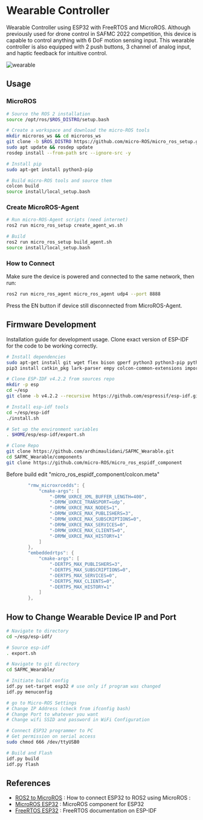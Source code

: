 Wearable Controller
==============================
Wearable Controller using ESP32 with FreeRTOS and MicroROS.
Although previously used for drone control in SAFMC 2022 competition, this device is capable to control anything with 6 DoF motion sensing input.
This wearable controller is also equipped with 2 push buttons, 3 channel of analog input, and haptic feedback for intuitive control.

![wearable](https://github.com/ardhimaulidani/SAFMC_Wearable/assets/62376702/5faacb21-9c05-45bb-86f6-6163b41ba1f6)

## Usage
### MicroROS
```bash
# Source the ROS 2 installation
source /opt/ros/$ROS_DISTRO/setup.bash

# Create a workspace and download the micro-ROS tools
mkdir microros_ws && cd microros_ws
git clone -b $ROS_DISTRO https://github.com/micro-ROS/micro_ros_setup.git src/micro_ros_setup
sudo apt update && rosdep update
rosdep install --from-path src --ignore-src -y

# Install pip
sudo apt-get install python3-pip

# Build micro-ROS tools and source them
colcon build
source install/local_setup.bash
```

### Create MicroROS-Agent
```bash
# Run micro-ROS-Agent scripts (need internet)
ros2 run micro_ros_setup create_agent_ws.sh

# Build
ros2 run micro_ros_setup build_agent.sh
source install/local_setup.bash
```

### How to Connect
Make sure the device is powered and connected to the same network, then run:
```bash
ros2 run micro_ros_agent micro_ros_agent udp4 --port 8888
```
Press the EN button if device still disconnected from MicroROS-Agent.

## Firmware Development
Installation guide for development usage. Clone exact version of ESP-IDF for the code to be working correctly.
```bash
# Install dependencies
sudo apt-get install git wget flex bison gperf python3 python3-pip python3-setuptools cmake ninja-build ccache libffi-dev libssl-dev dfu-util libusb-1.0-0
pip3 install catkin_pkg lark-parser empy colcon-common-extensions importlib-resources

# Clone ESP-IDF v4.2.2 from sources repo
mkdir -p esp
cd ~/esp
git clone -b v4.2.2 --recursive https://github.com/espressif/esp-idf.git

# Install esp-idf tools
cd ~/esp/esp-idf
./install.sh

# Set up the environment variables
. $HOME/esp/esp-idf/export.sh

# Clone Repo
git clone https://github.com/ardhimaulidani/SAFMC_Wearable.git
cd SAFMC_Wearable/components
git clone https://github.com/micro-ROS/micro_ros_espidf_component
```

Before build edit "micro_ros_espidf_component/colcon.meta" 
```c
        "rmw_microxrcedds": {
            "cmake-args": [
                "-DRMW_UXRCE_XML_BUFFER_LENGTH=400",
                "-DRMW_UXRCE_TRANSPORT=udp",
                "-DRMW_UXRCE_MAX_NODES=1",
                "-DRMW_UXRCE_MAX_PUBLISHERS=3",
                "-DRMW_UXRCE_MAX_SUBSCRIPTIONS=0",
                "-DRMW_UXRCE_MAX_SERVICES=0",
                "-DRMW_UXRCE_MAX_CLIENTS=0",
                "-DRMW_UXRCE_MAX_HISTORY=1"
            ]
        },
        "embeddedrtps": {
            "cmake-args": [
                "-DERTPS_MAX_PUBLISHERS=3",
                "-DERTPS_MAX_SUBSCRIPTIONS=0",
                "-DERTPS_MAX_SERVICES=0",
                "-DERTPS_MAX_CLIENTS=0",
                "-DERTPS_MAX_HISTORY=1"
            ]
        },
```

## How to Change Wearable Device IP and Port
```bash
# Navigate to directory
cd ~/esp/esp-idf/  

# Source esp-idf
. export.sh

# Navigate to git directory
cd SAFMC_Wearable/  

# Initiate build config
idf.py set-target esp32 # use only if program was changed
idf.py menuconfig  

# go to Micro-ROS Settings  
# Change IP Address (check from ifconfig bash)
# Change Port to whatever you want
# Change wifi SSID and password in WiFi Configuration 

# Connect ESP32 programmer to PC
# Get permission on serial access
sudo chmod 666 /dev/ttyUSB0

# Build and Flash
idf.py build  
idf.py flash
```

## References
* [ROS2 to MicroROS](https://medium.com/@SameerT009/connect-esp32-to-ros2-foxy-5f06e0cc64df) : How to connect ESP32 to ROS2 using MicroROS :
* [MicroROS ESP32](https://github.com/micro-ROS/micro_ros_espidf_component) : MicroROS component for ESP32
* [FreeRTOS ESP32](https://docs.espressif.com/projects/esp-idf/en/latest/esp32/api-reference/system/freertos.html) : FreeRTOS documentation on ESP-IDF
  

